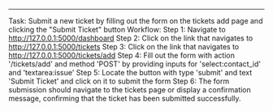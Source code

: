 ---
Task: Submit a new ticket by filling out the form on the tickets add page and clicking the "Submit Ticket" button
Workflow:
Step 1: Navigate to http://127.0.0.1:5000/dashboard
Step 2: Click on the link that navigates to http://127.0.0.1:5000/tickets
Step 3: Click on the link that navigates to http://127.0.0.1:5000/tickets/add
Step 4: Fill out the form with action '/tickets/add' and method 'POST' by providing inputs for 'select:contact_id' and 'textarea:issue'
Step 5: Locate the button with type 'submit' and text 'Submit Ticket' and click on it to submit the form
Step 6: The form submission should navigate to the tickets page or display a confirmation message, confirming that the ticket has been submitted successfully.